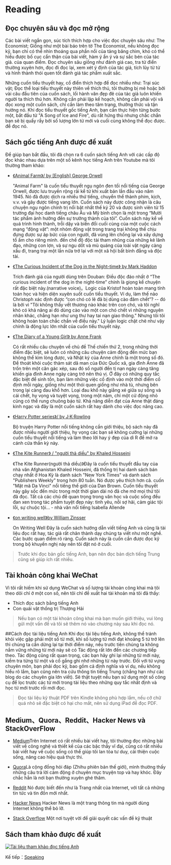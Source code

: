 # Reading

## Đọc chuyên sâu và đọc mở rộng

Các bài viết ngắn gọn, súc tích thích hợp cho việc đọc chuyên sâu như: The Economist;
Giống như một bài báo trên tờ The Economist, nếu không đọc kỹ, bạn chỉ có thể nhìn thoáng qua phần nổi của tảng băng chìm, khó có thể hiểu được bố cục cẩn thận của bài viết, hàm ý ẩn ý và sự sắc bén của tác giả. của quan điểm.
Đọc chuyên sâu giống như đánh giá cao, tra từ điển thường xuyên hơn, đọc đi đọc lại, xem xét ý định của tác giả, tích lũy từ từ và hình thành thói quen tốt đánh giá tác phẩm xuất sắc.

Những cuốn tiểu thuyết hay, cổ điển thích hợp để đọc nhiều như: Trại súc vật;
Đọc thể loại tiểu thuyết này thiên về thích thú, tôi thường bị mê hoặc bởi vài câu đầu tiên của cuốn sách, lối hành văn đẹp đẽ của tác giả luôn khiến người ta thích thú hơn.
Không cần phải lập kế hoạch, không cần phải vội vã đọc xong một cuốn sách, chỉ cần làm theo tâm trạng, thưởng thức và tận hưởng nó.
Khi đọc tiểu thuyết gốc tiếng Anh, bạn cần thực hiện từng bước một, bắt đầu từ "A Song of Ice and Fire", dù rất hứng thú nhưng chắc chắn bạn sẽ bị quấy rầy bởi số lượng lớn từ mới và cuối cùng không thể đọc được. để đọc nó.

## Sách gốc tiếng Anh được đề xuất

Để giúp bạn bắt đầu, tôi đã chọn ra 6 cuốn sách tiếng Anh với các cấp độ đọc khác nhau dựa trên một số kênh học tiếng Anh trên Youtube mà tôi thường tham khảo:

- [《Animal Farm》/ by [English] George Orwell ](https://book.douban.com/subject/10956502/)

    "Animal Farm" là cuốn tiểu thuyết ngụ ngôn đen tối nổi tiếng của George Orwell, được lưu truyền rộng rãi kể từ khi xuất bản lần đầu vào năm 1945. Nó đã được dịch ra nhiều thứ tiếng, chuyển thể thành phim, kịch, v.v. và gây được tiếng vang lớn. Cuốn sách này được công nhận là câu chuyện ngụ ngôn chính trị nổi bật nhất thế kỷ 20 và được sinh viên từ 15 trường đại học danh tiếng châu Âu và Mỹ bình chọn là một trong “Mười tác phẩm ảnh hưởng đến sự trưởng thành của tôi”. Cuốn sách này kể về quá trình hình thành, trỗi dậy và biến đổi cuối cùng của một cuộc cách mạng “động vật”: một nhóm động vật trong trang trại không thể chịu đựng được sự áp bức của con người, đã vùng lên chống lại và xây dựng tổ ấm cho riêng mình. đến chế độ độc tài tham nhũng của những kẻ lãnh đạo, những con lợn, và sự ngu dốt và mù quáng của loài vật ngày càng xấu đi, trang trại một lần nữa trở lại với một xã hội bất bình đẳng và độc tài.
- [《The Curious Incident of the Dog in the Night-time》 by Mark Haddon ](https://book.douban.com/subject/23546652/)

    Trích đánh giá của người dùng trên Douban: Điều độc đáo nhất ở “The curious incident of the dog in the night-time” chính là giọng kể chuyện rất đặc biệt này.(narrative voice)。Logic của Kristof hoàn toàn mang tính toán học và hiện diện xuyên suốt cuốn tiểu thuyết. Ví dụ, làm thế nào Christoph xác định được “con chó có lẽ đã bị dùng cào đâm chết”? -- đó là bởi vì "Tôi không thấy vết thương nào khác trên con chó, và tôi nghĩ khó có khả năng ai đó dùng cào vào một con chó chết vì những nguyên nhân khác, chẳng hạn như ung thư hay tai nạn giao thông." Nhưng tôi tôi không hoàn toàn chắc chắn về điều này." Lý luận logic chặt chẽ như vậy chính là động lực lớn nhất của cuốn tiểu thuyết này.
- [《The Diary of a Young Girl》 by Anne Frank ](https://book.douban.com/subject/1341074/)

    Có rất nhiều câu chuyện về chủ đề Thế chiến thứ 2, trong những thời điểm đặc biệt, sẽ luôn có những câu chuyện cảm động đến mức bạn không thể kìm lòng được, và Nhật ký của Anne chính là một trong số đó. Để thoát khỏi cuộc thảm sát dã man của Đức Quốc xã, gia đình Anne đã trốn trên một căn gác xép, sau đó số người đến tị nạn ngày càng tăng khiến gia đình Anne ngày càng trở nên thú vị. Ở đây có những quy tắc đặc biệt để sinh tồn, bạn làm những việc cố định vào một thời điểm cố định mỗi ngày, giống như một thói quen giống như nhà tù, nhưng bên trong lại càng đau khổ hơn. Loại đau khổ này giằng xé giữa sự sống và cái chết, hy vọng và tuyệt vọng, trong một năm, chỉ một cử động nhỏ cũng có thể rung chuông báo tử.
     Khả năng diễn đạt của Anne thật đáng kinh ngạc và đây là một cuốn sách rất hay dành cho việc đọc nâng cao.
- [《Harry Potter series》/ by J·K·Rowling ](https://book.douban.com/subject/1340758/)

    Bộ truyện Harry Potter nổi tiếng không cần giới thiệu, bộ sách này đã được nhiều người giới thiệu, hy vọng các bạn sẽ không cưỡng lại những cuốn tiểu thuyết nổi tiếng và làm theo lời hay ý đẹp của dì R để mở ra cánh cửa thần kỳ này.
- [《The Kite Runner》 / "người thả diều" by Khaled Hosseini ](https://book.douban.com/subject/1772158/)

    《The Kite Runner(người thả diều)》Đây là cuốn tiểu thuyết đầu tay của nhà văn Afghanistan Khaled Hosseini, đã thống trị hai danh sách bán chạy nhất ở Hoa Kỳ là danh sách "New York Times" và danh sách "Publishers Weekly" trong hơn 80 tuần. Nó được yêu thích hơn cả. cuốn "Mật mã Da Vinci" nổi tiếng thế giới của Dan Brown.
     Cuốn tiểu thuyết này gây sốc đến mức trong một thời gian dài nó đã che mờ mọi thứ tôi đã đọc. Tất cả các chủ đề quan trọng trong văn học và cuộc sống đều đan xen trong tác phẩm tuyệt đẹp này: tình yêu, nỗi sợ hãi, cảm giác tội lỗi, sự chuộc tội... - nhà văn nổi tiếng Isabella Allende
- [《on writing well》by  William Zinsser ](https://book.douban.com/subject/4740002/)

    On Writing Well Đây là cuốn sách hướng dẫn viết tiếng Anh và cũng là tài liệu đọc rất hay, tác giả rất chân thành dạy chúng ta viết như một nghề. Các bước quan điểm rõ ràng.
     Cuốn sách này là cuốn cần được đọc kỹ trong bộ khuyến nghị này nên tôi đặt nó ở cuối.

>Trước khi đọc bản gốc tiếng Anh, bạn nên đọc bản dịch tiếng Trung cũng sẽ giúp ích rất nhiều.

## Tài khoản công khai WeChat
Vì tôi rất hiếm khi sử dụng WeChat và số lượng tài khoản công khai mà tôi theo dõi chỉ ở một con số, nên tôi chỉ đề xuất hai tài khoản mà tôi đã thấy:
- Thích đọc sách bằng tiếng Anh
- Con quái vật thống trị Thượng Hải
>Nếu bạn có một tài khoản công khai mà bạn muốn giới thiệu, vui lòng gửi một vấn đề và tôi sẽ thêm nó vào chương này sau khi đọc nó.

##Cách đọc tài liệu tiếng Anh
Khi đọc tài liệu tiếng Anh, không thể tránh khỏi việc gặp phải một số từ mới, khi số lượng từ mới đạt khoảng 5 từ trở lên thì chúng ta cần dừng lại tại thời điểm này, nếu trước tiên chúng ta không nắm vững những từ mới này sẽ có Tác động rất lớn đến các chương tiếp theo. Tác động cũng rất quan trọng, các bạn hãy ghi lại những từ mới này, kiểm tra từng từ một và cố gắng ghi nhớ những từ này trước.
Đối với từ vựng chuyên môn, bạn phải đọc kỹ, bao gồm cả định nghĩa và ví dụ, nếu không hiểu rõ lắm, bạn cũng nên tra cứu thông tin tiếng Trung (chẳng hạn như các blog do các chuyên gia lớn viết).
Sẽ thật tuyệt nếu bạn sử dụng một số công cụ để lọc trước các từ mới trong tài liệu theo những quy tắc nhất định và học từ mới trước rồi mới đọc.
>Đọc tài liệu kỹ thuật PDF trên Kindle không phù hợp lắm, nếu cỡ chữ quá nhỏ sẽ đặc biệt có hại cho mắt, nên sử dụng iPad để đọc PDF.

## Medium、Quora、Reddit、Hacker News và StackOverFlow
- [Medium](https://www.medium.com)Trên Internet có rất nhiều bài viết hay, tôi thường đọc những bài viết về công nghệ và thiết kế của các bậc thầy vĩ đại, cũng có rất nhiều bài viết hay về cuộc sống có thể giúp tôi lan tỏa tư duy, cải thiện cuộc sống, nâng cao hiệu quả thực thi.

- [Quora](https://www.quora.com)Là cộng đồng hỏi đáp (Zhihu phiên bản thế giới), mình thường thấy những câu trả lời cảm động ở chuyên mục truyện top và hay khóc. Đây chắc hẳn là nơi bạn thường xuyên ghé thăm.

- [Reddit](https://www.reddit.com) Nó được biết đến như là Trang nhất của Internet, với tất cả những tin tức và tin đồn mới nhất.

- [Hacker News](https://news.ycombinator.com/) Hacker News là một trang thông tin mà người dùng Internet không thể bỏ lỡ.

- [Stack Overflow](https://www.stackoverflow.com/) Một nơi tuyệt vời để giải quyết các vấn đề kỹ thuật

## Sách tham khảo được đề xuất
[![Tài liệu tham khảo đọc tiếng Anh](https://img3.doubanio.com/lpic/s4241556.jpg)](https://book.douban.com/subject/4720475/)

Kế tiếp：[Speaking](5-speaking.md)
